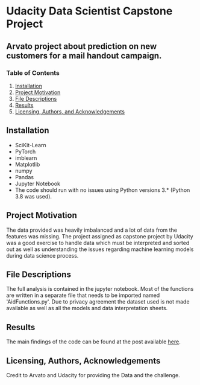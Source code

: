 # Udacity Data Scientist Capstone Project
## Arvato project about prediction on new customers for a mail handout campaign. 

### Table of Contents

1. [Installation](#installation)
2. [Project Motivation](#motivation)
3. [File Descriptions](#files)
4. [Results](#results)
5. [Licensing, Authors, and Acknowledgements](#licensing)

## Installation <a name="installation"></a>

- SciKit-Learn
- PyTorch
- imblearn
- Matplotlib
- numpy
- Pandas
- Jupyter Notebook
- The code should run with no issues using Python versions 3.* (Python 3.8 was used).

## Project Motivation<a name="motivation"></a>

The data provided was heavily imbalanced and a lot of data from the features was missing. The project assigned as capstone project by Udacity was a good exercise to handle data which must be interpreted and sorted out as well as understanding the issues regarding machine learning models during data science process.

## File Descriptions <a name="files"></a>

The full analysis is contained in the jupyter notebook. Most of the functions are written in a separate file that needs to be imported named 'AidFunctions.py'.
Due to privacy agreement the dataset used is not made available as well as all the models and data interpretation sheets.


## Results<a name="results"></a>

The main findings of the code can be found at the post available [here](https://medium.com/@iamjuststen/-).

## Licensing, Authors, Acknowledgements<a name="licensing"></a>

Credit to Arvato and Udacity for providing the Data and the challenge.
